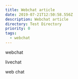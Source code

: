 ```yaml
---
title: Webchat article
date: 2019-07-21T12:50:58.556Z
description: Webchat article
directory: Test Directory
priority: 0
tags:
  - webchat
---
```

webchat

livechat

web chat

